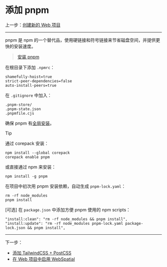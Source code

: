 
# 添加 pnpm

上一步：[创建新的 Web 项目](creating-new-web-projects.md)

---

pnpm 是 npm 的一个替代品，使用硬链接和符号链接来节省磁盘空间，并提供更快的安装速度。

> [安装 pnpm](https://pnpm.io/installation)

在根目录下添加 `.npmrc`：

```
shamefully-hoist=true
strict-peer-dependencies=false
auto-install-peers=true
```

在 `.gitignore` 中加入：

```
.pnpm-store/
.pnpm-state.json
.pnpmfile.cjs
```

确保 pnpm 有[全局安装](https://pnpm.io/installation)。
> [!TIP]
> 通过 corepack 安装：
> ```shell
> npm install --global corepack
> corepack enable pnpm
> ```
> 或直接通过 npm 来安装：
> ```shell
> npm install -g pnpm
> ```

在项目中初次用 pnpm 安装依赖，自动生成 `pnpm-lock.yaml`：

```shell
rm -rf node_modules
pnpm install
```

[可选] 在 `package.json` 中添加方便 pnpm 使用的 npm scripts：

```json5
"install:clean": "rm -rf node_modules && pnpm install",
"install:update": "rm -rf node_modules pnpm-lock.yaml package-lock.json && pnpm install",
```

---

下一步：
- [添加 TailwindCSS + PostCSS](adding-tailwindcss-and-postcss.md)
- [在 Web 项目中启用 WebSpatial](../enabling-webspatial-in-web-projects/README.md)

